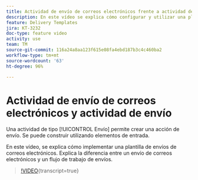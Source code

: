```yaml
---
title: Actividad de envío de correos electrónicos frente a actividad de entrega
description: En este vídeo se explica cómo configurar y utilizar una plantilla de envíos.
feature: Delivery Templates
jira: KT-3232
doc-type: feature video
activity: use
team: TM
source-git-commit: 116a24a8aa123f615e08fa4ebd187b3c4c460ba2
workflow-type: tm+mt
source-wordcount: '63'
ht-degree: 96%

---
```



# Actividad de envío de correos electrónicos y actividad de envío

Una actividad de tipo [!UICONTROL Envío] permite crear una acción de envío. Se puede construir utilizando elementos de entrada.

En este vídeo, se explica cómo implementar una plantilla de envíos de correos electrónicos. Explica la diferencia entre un envío de correos electrónicos y un flujo de trabajo de envíos.

>[!VIDEO](https://video.tv.adobe.com/v/24065?quality=12&learn=on){transcript=true}
